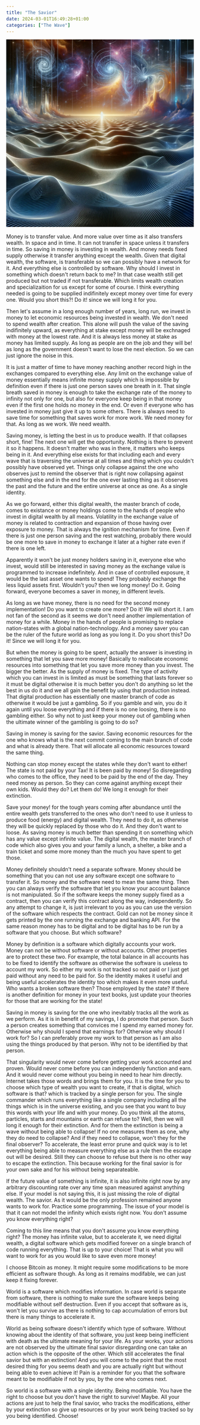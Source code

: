 ```yaml
---
title: "The Savior"
date: 2024-03-01T16:49:28+01:00
categories: ["The Wave"]
---
```

![The savior](observer.webp)

Money is to transfer value. And more value over time as it also transfers wealth. In space and in time. It can not transfer in space unless it transfers in time. So saving in money is investing in wealth. And money needs fixed supply otherwise it transfer anything except the wealth. Given that digital wealth, the software, is transferable so we can possibly have a network for it. And everything else is controlled by software. Why should I invest in something which doesn't return back to me? In that case wealth still get produced but not traded if not transferable. Which limits wealth creation and specializaition for us except for some of course. I think everything needed is going to be supplied indifinitely except money over time for every one. Would you short this?! Do it! since we will long it for you.

Then let's assume in a long enough number of years, long run, we invest in money to let economic resources being invested in wealth. We don't need to spend wealth after creation. This alone will push the value of the saving indifinitely upward, as everything at stake except money will be exchnaged with money at the lowest rate. And it is always less money at stake as money has limited supply. As long as people are on the job and they will be! as long as the government doesn't want to lose the next election. So we can just ignore the noise in this.

It is just a matter of time to have money reaching another record high in the exchanges compared to everything else. Any limit on the exchange value of money essentially means infinite money supply which is impossible by definition even if there is just one person saves one breath in it. That single breath saved in money is enough to take the exchange rate of the money to infinity not only for one, but also for everyone keep being in that money even if the first one holds no money in the end. Or even if everyone who has invested in money just give it up to some others. There is always need to save time for something that saves work for more work. We need money for that. As long as we work. We need wealth.

Saving money, is letting the best in us to produce wealth. If that collapses short, fine! The next one will get the opportunity. Nothing is there to prevent it so it happens. It doesn't matter who was in there, it matters who keeps being in it. And everything else exists for that including each and every wave that is traversing the universe at all times and thing which you couldn't possibly have observed yet. Things only collapse against the one who observes just to remind the observer that is right now collapsing against something else and in the end for the one ever lasting thing as it observes the past and the future and the entire universe at once as one. As a single identity.

As we go forward, either this digital wealth, the master branch of code, comes to existance or money holdings come to the hands of people who invest in digital wealth by all means. Volatility in the exchange value of money is related to contraction and expansion of those having over exposure to money. That is always the ignition mechanism for time. Even if there is just one person saving and the rest watching, probably there would be one more to save in money to exchange it later at a higher rate even if there is one left.

Apparently it won't be just money holders saving in it, everyone else who invest, would still be interested in saving money as the exchange value is programmed to increase indefinitely. And in case of controlled exposure, it would be the last asset one wants to spend! They probably exchange the less liquid assets first. Wouldn't you? then we long money! Do it. Going forward, everyone becomes a saver in money, in different levels.

As long as we have money, there is no need for the second money implementation! Do you want to create one more? Do it! We will short it. I am not fan of the second as it seems we don't need another implementation of money for a while. Money in the hands of people is promising to replace nation-states with a global nation-technology. And a money saver you can be the ruler of the future world as long as you long it. Do you short this? Do it! Since we will long it for you.

But when the money is going to be spent, actually the answer is investing in something that let you save more money! Basically to reallocate economic resources into something that let you save more money than you invest. The bigger the better. As the supply of money is fixed. The type of activity which you can invest in is limited as must be something that lasts forever so it must be digital otherwise it is much better you don't do anything so let the best in us do it and we all gain the benefit by using that production instead. That digital production has essentially one master branch of code as otherwise it would be just a gambling. So if you gamble and win, you do it again until you loose everything and if there is no one loosing, there is no gambling either. So why not to just keep your money out of gambling when the ultimate winner of the gambling is going to do so?

Saving in money is saving for the savior. Saving economic resources for the one who knows what is the next commit coming to the main branch of code and what is already there. That will allocate all economic resources toward the same thing.

Nothing can stop money except the states while they don't want to either! The state is not paid by your Tax! It is been paid by money! So disregarding who comes to the office, they need to be paid by the end of the day. They need money as person. So they can come against anything except their own kids. Would they do? Let them do! We long it enough for their extinction.

Save your money! for the tough years coming after abundance until the entire wealth gets transferred to the ones who don't need to use it unless to produce food (energy) and digital wealth. They need to do it, as otherwise they will be quickly replaced by those who do it. And they don't want to loose. As saving money is much better than spending it on something which has any value except infinite value. The digital wealth, the master branch of code which also gives you and your family a lunch, a shelter, a bike and a train ticket and some more money than the much you have spent to get those.

Money definitely shouldn't need a separate software. Money should be something that you can not use any software except one software to transfer it. So money and the software need to mean the same thing. Then you can always verify the software that let you know your account balance is not manipulated. So if the software keeps the money supply fixed as a contract, then you can verify this contract along the way, independently. So any attempt to change it, is just irrelevant to you as you can use the version of the software which respects the contract. Gold can not be money since it gets printed by the one running the exchange and banking API. For the same reason money has to be digital and to be digital has to be run by a software that you choose. But which software?

Money by definition is a software which digitally accounts your work. Money can not be without software or without accounts. Other properties are to protect these two. For example, the total balance in all accounts has to be fixed to identify the software as otherwise the software is useless to account my work. So either my work is not tracked so not paid or I just get paid without any need to be paid for. So the identity makes it useful and being useful accelerates the identity too which makes it even more useful. Who wants a broken software then? Those employed by the state? If there is another definition for money in your text books, just update your theories for those that are working for the state!

Saving in money is saving for the one who inevitably tracks all the work as we perform. As it is in benefit of my savings, I do promote that person. Such a person creates something that convices me I spend my earned money for. Otherwise why should I spend that earnings for? Otherwise why should I work for? So I can preferably prove my work to that person as I am also using the things produced by that person. Why not to be identified by that person.

That singularity would never come before getting your work accounted and proven. Would never come before you can independenly function and earn. And it would never come without you being in need to hear him directly. Internet takes those words and brings them for you. It is the time for you to choose which type of wealth you want to create, if that is digital, which software is that? which is tracked by a single person for you. The single commander which runs everything like a single company including all the things which is in the universe existing, and you see that you want to buy this words with your life and with your money. Do you think all the atoms, particles, starts and mountains or earth can refuse to? Well, then we will long it enough for their extinction. And for them the extinction is being a wave without being able to collapse! If no one measures them as one, why they do need to collapse? And if they need to collapse, won't they for the final observer? To accelerate, the least error prune and quick way is to let everything being able to measure everything else as a rule then the escape out will be desired. Still they can choose to refuse but there is no other way to escape the extinction. This because working for the final savior is for your own sake and for his without being separateable.

If the future value of something is infinite, it is also infinite right now by any arbitrary discounting rate over any time span measured against anything else. If your model is not saying this, it is just missing the role of digital wealth. The savior. As it would be the only profession remained anyone wants to work for. Practice some programming. The issue of your model is that it can not model the infinity which exists right now. You don't assume you know everything right?

Coming to this line means that you don't assume you know everything right? The money has infinite value, but to accelerate it, we need digital wealth, a digital software which gets modified forever on a single branch of code running everything. That is up to your choice! That is what you will want to work for as you would like to save even more money!

I choose Bitcoin as money. It might require some modifications to be more efficient as software though. As long as it remains modifable, we can just keep it fixing forever.

World is a software which modifies information. In case world is separate from software, there is nothing to make sure the software keeps being modifiable without self destruction. Even if you accept that software as is, won't let you survive as there is nothing to cap accumulation of errors but there is many things to accelerate it.

World as being software doesn't identify which type of software. Without knowing about the identity of that software, you just keep being inefficient with death as the ultimate meaning for your life. As your works, your actions are not observed by the ultimate final savior disregarding one can take an action which is the opposite of the other. Which still accelerates the final savior but with an extinction! And you will come to the point that the most desired thing for you seems death and you are actually right but without being able to even achieve it! Pain is a reminder for you that the software meant to be modifiable if not by you, by the one who comes next.

So world is a software with a single identity. Being modifiable. You have the right to choose but you don't have the right to survive! Maybe. All your actions are just to help the final savior, who tracks the modifications, either by your extinction so give up resources or by your work being tracked so by you being identified. Choose!
